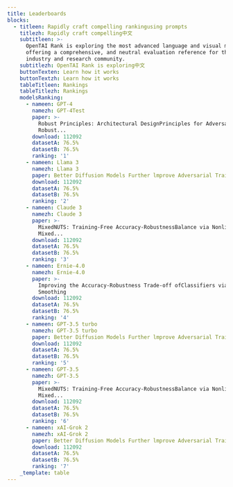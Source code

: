 ```yaml
---
title: Leaderboards
blocks:
  - titleen: Rapidly craft compelling rankingusing prompts
    titlezh: Rapidly craft compelling中文
    subtitleen: >-
      OpenTAI Rank is exploring the most advanced language and visual models,
      offering a comprehensive, and neutral evaluation reference for the
      industry and research community.
    subtitlezh: OpenTAI Rank is exploring中文
    buttonTexten: Learn how it works
    buttonTextzh: Learn how it works
    tableTitleen: Rankings
    tableTitlezh: Rankings
    modelsRanking:
      - nameen: GPT-4
        namezh: GPT-4Test
        paper: >-
          Robust Principles: Architectural DesignPrinciples for Adversarially
          Robust...
        download: 112092
        datasetA: 76.5%
        datasetB: 76.5%
        ranking: '1'
      - nameen: Llama 3
        namezh: Llama 3
        paper: Better Diffusion Models Further lmprove Adversarial Training
        download: 112092
        datasetA: 76.5%
        datasetB: 76.5%
        ranking: '2'
      - nameen: Claude 3
        namezh: Claude 3
        paper: >-
          MixedNUTS: Training-Free Accuracy-RobustnessBalance via Nonlinearly
          Mixed...
        download: 112092
        datasetA: 76.5%
        datasetB: 76.5%
        ranking: '3'
      - nameen: Ernie-4.0
        namezh: Ernie-4.0
        paper: >-
          Improving the Accuracy-Robustness Trade-off ofClassifiers via Adaptive
          Smoothing
        download: 112092
        datasetA: 76.5%
        datasetB: 76.5%
        ranking: '4'
      - nameen: GPT-3.5 turbo
        namezh: GPT-3.5 turbo
        paper: Better Diffusion Models Further lmprove Adversarial Training
        download: 112092
        datasetA: 76.5%
        datasetB: 76.5%
        ranking: '5'
      - nameen: GPT-3.5
        namezh: GPT-3.5
        paper: >-
          MixedNUTS: Training-Free Accuracy-RobustnessBalance via Nonlinearly
          Mixed...
        download: 112092
        datasetA: 76.5%
        datasetB: 76.5%
        ranking: '6'
      - nameen: xAI-Grok 2
        namezh: xAI-Grok 2
        paper: Better Diffusion Models Further lmprove Adversarial Training
        download: 112092
        datasetA: 76.5%
        datasetB: 76.5%
        ranking: '7'
    _template: table
---
```


